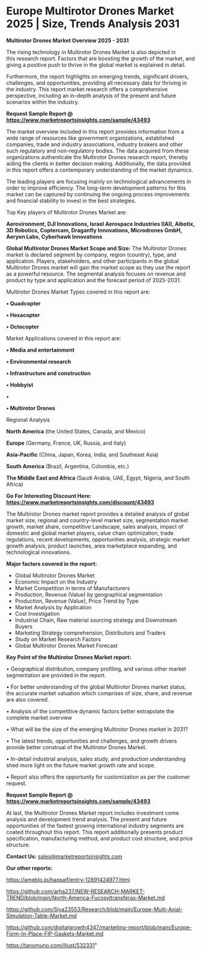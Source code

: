 # Europe Multirotor Drones Market 2025 | Size, Trends Analysis 2031

<Strong> Multirotor Drones Market Overview 2025 - 2031</strong>

The rising technology in Multirotor Drones Market is also depicted in this research report. Factors that are boosting the growth of the market, and giving a positive push to thrive in the global market is explained in detail.

Furthermore, the report highlights on emerging trends, significant drivers, challenges, and opportunities, providing all necessary data for thriving in the industry. This report market research offers a comprehensive perspective, including an in-depth analysis of the present and future scenarios within the industry.

<strong>Request Sample Report @ <a href=https://www.marketreportsinsights.com/sample/43493>https://www.marketreportsinsights.com/sample/43493</a></strong>

The market overview included in this report provides information from a wide range of resources like government organizations, established companies, trade and industry associations, industry brokers and other such regulatory and non-regulatory bodies. The data acquired from these organizations authenticate the Multirotor Drones research report, thereby aiding the clients in better decision making. Additionally, the data provided in this report offers a contemporary understanding of the market dynamics.

The leading players are focusing mainly on technological advancements in order to improve efficiency. The long-term development patterns for this market can be captured by continuing the ongoing process improvements and financial stability to invest in the best strategies.

Top Key players of Multirotor Drones Market are:

<strong>Aerovironment, DJI Innovations, Israel Aerospace Industries (IAI), Aibotix, 3D Robotics, Coptercam, Draganfly Innovations, Microdrones GmbH, Aeryon Labs, Cyberhawk Innovations</strong>

<strong><b>Global Multirotor Drones Market Scope and Size:</b></strong>
The Multirotor Drones market is declared segment by company, region (country), type, and application. Players, stakeholders, and other participants in the global Multirotor Drones market will gain the market scope as they use the report as a powerful resource. The segmental analysis focuses on revenue and product by type and application and the forecast period of 2025-2031.

Multirotor Drones Market Types covered in this report are:

<strong>•  Quadcopter

•  Hexacopter

•  Octocopter</strong>

Market Applications covered in this report are:

<strong>•  Media and entertainment

•  Environmental research

•  Infrastructure and construction

•  Hobbyist

•  

•  Multirotor Drones</strong> 

Regional Analysis

<strong>North America</strong> (the United States, Canada, and Mexico)

<strong>Europe</strong> (Germany, France, UK, Russia, and Italy)

<strong>Asia-Pacific</strong> (China, Japan, Korea, India, and Southeast Asia)

<strong>South America</strong> (Brazil, Argentina, Colombia, etc.)

<strong>The Middle East and Africa</strong> (Saudi Arabia, UAE, Egypt, Nigeria, and South Africa)

<strong>Go For Interesting Discount Here: <a href=https://www.marketreportsinsights.com/discount/43493>https://www.marketreportsinsights.com/discount/43493</a></strong>

The Multirotor Drones market report provides a detailed analysis of global market size, regional and country-level market size, segmentation market growth, market share, competitive Landscape, sales analysis, impact of domestic and global market players, value chain optimization, trade regulations, recent developments, opportunities analysis, strategic market growth analysis, product launches, area marketplace expanding, and technological innovations.

<strong><b>Major factors covered in the report:</b></strong>
<ul>
  <li>Global Multirotor Drones Market </li>
  <li>Economic Impact on the Industry</li>
  <li>Market Competition in terms of Manufacturers</li>
  <li>Production, Revenue (Value) by geographical segmentation</li>
  <li>Production, Revenue (Value), Price Trend by Type</li>
  <li>Market Analysis by Application</li>
  <li>Cost Investigation</li>
  <li>Industrial Chain, Raw material sourcing strategy and Downstream Buyers</li>
  <li>Marketing Strategy comprehension, Distributors and Traders</li>
  <li>Study on Market Research Factors</li>
  <li>Global Multirotor Drones Market Forecast</li>
</ul>

<strong><b>Key Point of the Multirotor Drones Market report:</b></strong>

• Geographical distribution, company profiling, and various other market segmentation are provided in the report.

• For better understanding of the global Multirotor Drones market status, the accurate market valuation which comprises of size, share, and revenue are also covered.

• Analysis of the competitive dynamic factors better extrapolate the complete market overview

• What will be the size of the emerging Multirotor Drones market in 2031?

• The latest trends, opportunities and challenges, and growth drivers provide better construal of the Multirotor Drones Market.

• In-detail industrial analysis, sales study, and production understanding shed more light on the future market growth rate and scope.

• Report also offers the opportunity for customization as per the customer request.

<strong>Request Sample Report @ <a href=https://www.marketreportsinsights.com/sample/43493>https://www.marketreportsinsights.com/sample/43493</a></strong>

At last, the Multirotor Drones Market report includes investment come analysis and development trend analysis. The present and future opportunities of the fastest growing international industry segments are coated throughout this report. This report additionally presents product specification, manufacturing method, and product cost structure, and price structure.

<strong>Contact Us:</strong>
sales@marketreportsinsights.com

<strong>Our other reports:</strong>

<a href=https://ameblo.jp/haqsaif/entry-12891424977.html>https://ameblo.jp/haqsaif/entry-12891424977.html</a>

<a href=https://github.com/arha237/NEW-RESEARCH-MARKET-TREND/blob/main/North-America-Fucosyltransferas-Market.md>https://github.com/arha237/NEW-RESEARCH-MARKET-TREND/blob/main/North-America-Fucosyltransferas-Market.md</a>

<a href=https://github.com/Siya23553/Research/blob/main/Europe-Multi-Axial-Simulation-Table-Market.md>https://github.com/Siya23553/Research/blob/main/Europe-Multi-Axial-Simulation-Table-Market.md</a>

<a href=https://github.com/digitalgrowth4347/marketing-report/blob/main/Europe-Form-In-Place-FIP-Gaskets-Market.md>https://github.com/digitalgrowth4347/marketing-report/blob/main/Europe-Form-In-Place-FIP-Gaskets-Market.md</a>

<a href=https://tanomuno.com/illust/532331>https://tanomuno.com/illust/532331</a>"
